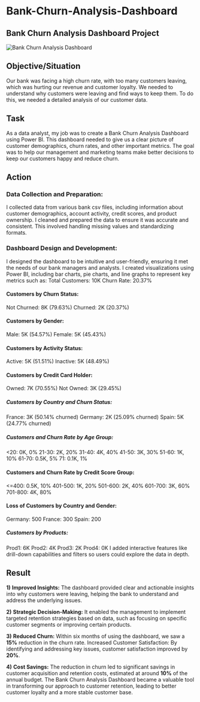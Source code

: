 # Bank-Churn-Analysis-Dashboard
## Bank Churn Analysis Dashboard Project 
![Bank Churn Analysis Dashboard](https://github.com/Zeeshan-Raza/Bank-Churn-Analysis-Dashboard/assets/94892875/e28552de-06ad-4460-a01d-2aa01609f1ea)




## Objective/Situation
Our bank was facing a high churn rate, with too many customers leaving, which was hurting our revenue and customer loyalty. We needed to understand why customers were leaving and find ways to keep them. To do this, we needed a detailed analysis of our customer data.

## Task
As a data analyst, my job was to create a Bank Churn Analysis Dashboard using Power BI. This dashboard needed to give us a clear picture of customer demographics, churn rates, and other important metrics. The goal was to help our management and marketing teams make better decisions to keep our customers happy and reduce churn.

## Action
### Data Collection and Preparation:

I collected data from various bank csv files, including information about customer demographics, account activity, credit scores, and product ownership.
I cleaned and prepared the data to ensure it was accurate and consistent. This involved handling missing values and standardizing formats.
### Dashboard Design and Development:

I designed the dashboard to be intuitive and user-friendly, ensuring it met the needs of our bank managers and analysts.
I created visualizations using Power BI, including bar charts, pie charts, and line graphs to represent key metrics such as:
Total Customers: 10K
Churn Rate: 20.37%
#### Customers by Churn Status:
Not Churned: 8K (79.63%)
Churned: 2K (20.37%)
#### Customers by Gender:
Male: 5K (54.57%)
Female: 5K (45.43%)
#### Customers by Activity Status:
Active: 5K (51.51%)
Inactive: 5K (48.49%)
#### Customers by Credit Card Holder:
Owned: 7K (70.55%)
Not Owned: 3K (29.45%)
##### Customers by Country and Churn Status:
France: 3K (50.14% churned)
Germany: 2K (25.09% churned)
Spain: 5K (24.77% churned)
##### Customers and Churn Rate by Age Group:
<20: 0K, 0%
21-30: 2K, 20%
31-40: 4K, 40%
41-50: 3K, 30%
51-60: 1K, 10%
61-70: 0.5K, 5%
71: 0.1K, 1%

#### Customers and Churn Rate by Credit Score Group:
<=400: 0.5K, 10%
401-500: 1K, 20%
501-600: 2K, 40%
601-700: 3K, 60%
701-800: 4K, 80%
#### Loss of Customers by Country and Gender:
Germany: 500
France: 300
Spain: 200
##### Customers by Products:
Prod1: 6K
Prod2: 4K
Prod3: 2K
Prod4: 0K
I added interactive features like drill-down  capabilities and filters so users could explore the data in depth.

## Result
**1)** **Improved Insights:** The dashboard provided clear and actionable insights into why customers were leaving, helping the bank to understand and address the underlying issues.

**2)** **Strategic Decision-Making:** It enabled the management to implement targeted retention strategies based on data, such as focusing on specific customer segments or improving certain products.

**3)** **Reduced Churn:** Within six months of using the dashboard, we saw a **15%** reduction in the churn rate.
Increased Customer Satisfaction: By identifying and addressing key issues, customer satisfaction improved by **20%**.

**4)** **Cost Savings:** The reduction in churn led to significant savings in customer acquisition and retention costs, estimated at around **10%** of the annual budget.
The Bank Churn Analysis Dashboard became a valuable tool in transforming our approach to customer retention, leading to better customer loyalty and a more stable customer base.






